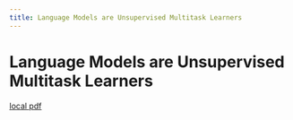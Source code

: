 ```yaml
---
title: Language Models are Unsupervised Multitask Learners
---
```


# Language Models are Unsupervised Multitask Learners

[local pdf](../../../pdfs/Language%20Models%20are%20Unsupervised%20Multitask%20Learners.pdf)
